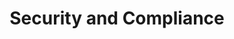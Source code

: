 ---
title: Security and Compliance
description: Make sure that your clusters are compliant and secure
weight: 3
aliases: ["/docs/security-and-compliance/"]
---